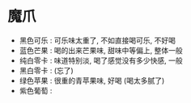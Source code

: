 # 魔爪


* 黑色可乐    : 可乐味太重了, 不如直接喝可乐, 不好喝
* 蓝色芒果    : 喝的出来芒果味, 甜味中等偏上, 整体一般
* 纯白零卡    : 味道特别淡, 喝了感觉没有多少快感, 一般
* 黑白零卡    : (忘了)
* 绿色苹果    : 很重的青苹果味, 好喝 (喝太多腻了)
* 紫色葡萄    : 


